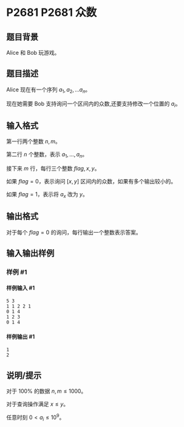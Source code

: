 # P2681 P2681 众数

## 题目背景

Alice 和 Bob 玩游戏。



## 题目描述

Alice 现在有一个序列 $a_1,a_2,...a_n$。

现在她需要 Bob 支持询问一个区间内的众数,还要支持修改一个位置的 $a_i$。

## 输入格式

第一行两个整数 $n,m$。

第二行 $n$ 个整数，表示 $a_1,...,a_n$。

接下来 $m$ 行，每行三个整数 $flag,x,y$。

如果 $flag=0$，表示询问 $\big[x,y\big]$ 区间内的众数，如果有多个输出较小的。

如果 $flag=1$，表示将 $a_x$ 改为 $y$。

## 输出格式

对于每个 $flag=0$ 的询问，每行输出一个整数表示答案。

## 输入输出样例

### 样例 #1

#### 样例输入 #1

```
5 3
1 1 2 2 1
0 1 4
1 2 3
0 1 4
```

#### 样例输出 #1

```
1
2
```

## 说明/提示

对于 $100\%$ 的数据 $n,m \le 1000$。

对于查询操作满足 $x\le y$。

任意时刻 $0<a_i\le 10^9$。
